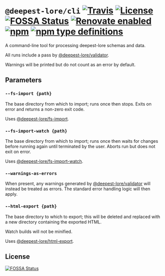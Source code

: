 # `@deepest-lore/cli` [![Travis](https://img.shields.io/travis/deepest-lore/cli.svg)](https://travis-ci.org/deepest-lore/cli) [![License](https://img.shields.io/github/license/deepest-lore/cli.svg)](license) [![FOSSA Status](https://app.fossa.io/api/projects/git%2Bgithub.com%2Fdeepest-lore%2Fcli.svg?type=shield)](https://app.fossa.io/projects/git%2Bgithub.com%2Fdeepest-lore%2Fcli?ref=badge_shield) [![Renovate enabled](https://img.shields.io/badge/renovate-enabled-brightgreen.svg)](https://renovatebot.com/) [![npm](https://img.shields.io/npm/v/@deepest-lore/cli.svg)](https://www.npmjs.com/package/@deepest-lore/cli) [![npm type definitions](https://img.shields.io/npm/types/@deepest-lore/cli.svg)](https://www.npmjs.com/package/@deepest-lore/cli)

A command-line tool for processing deepest-lore schemas and data.

All runs include a pass by [@deepest-lore/validator](https://www.npmjs.com/package/@deepest-lore/validator).

Warnings will be printed but do not count as an error by default.

## Parameters

### `--fs-import {path}`

The base directory from which to import; runs once then stops.  Exits on error
and returns a non-zero exit code.

Uses [@deepest-lore/fs-import](https://www.npmjs.com/package/@deepest-lore/fs-import).

### `--fs-import-watch {path}`

The base directory from which to import; runs once then waits for changes before
running again until terminated by the user.  Aborts run but does not exit on
error.

Uses [@deepest-lore/fs-import-watch](https://www.npmjs.com/package/@deepest-lore/fs-import-watch).

### `--warnings-as-errors`

When present, any warnings generated by
[@deepest-lore/validator](https://www.npmjs.com/package/@deepest-lore/validator)
will instead be treated as errors.  The standard error handling logic will then
apply.

### `--html-export {path}`

The base directory to which to export; this will be deleted and replaced with a
new directory containing the exported HTML.

Watch builds will not be minified.

Uses [@deepest-lore/html-export](https://www.npmjs.com/package/@deepest-lore/html-export).

## License

[![FOSSA Status](https://app.fossa.io/api/projects/git%2Bgithub.com%2Fdeepest-lore%2Fcli.svg?type=large)](https://app.fossa.io/projects/git%2Bgithub.com%2Fdeepest-lore%2Fcli?ref=badge_large)

